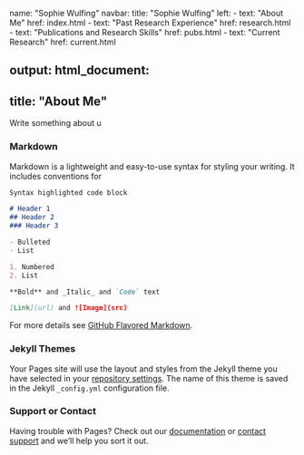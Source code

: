 name: "Sophie Wulfing"
navbar:
  title: "Sophie Wulfing"
  left:
    - text: "About Me"
      href: index.html
    - text: "Past Research Experience"
      href: research.html
    - text: "Publications and Research Skills"
      href: pubs.html
    - text: "Current Research"
      href: current.html

output:
  html_document:
---
title: "About Me"
---
Write something about u





### Markdown

Markdown is a lightweight and easy-to-use syntax for styling your writing. It includes conventions for

```markdown
Syntax highlighted code block

# Header 1
## Header 2
### Header 3

- Bulleted
- List

1. Numbered
2. List

**Bold** and _Italic_ and `Code` text

[Link](url) and ![Image](src)
```

For more details see [GitHub Flavored Markdown](https://guides.github.com/features/mastering-markdown/).

### Jekyll Themes

Your Pages site will use the layout and styles from the Jekyll theme you have selected in your [repository settings](https://github.com/swulfing/swulfing.github.io/settings/pages). The name of this theme is saved in the Jekyll `_config.yml` configuration file.

### Support or Contact

Having trouble with Pages? Check out our [documentation](https://docs.github.com/categories/github-pages-basics/) or [contact support](https://support.github.com/contact) and we’ll help you sort it out.
